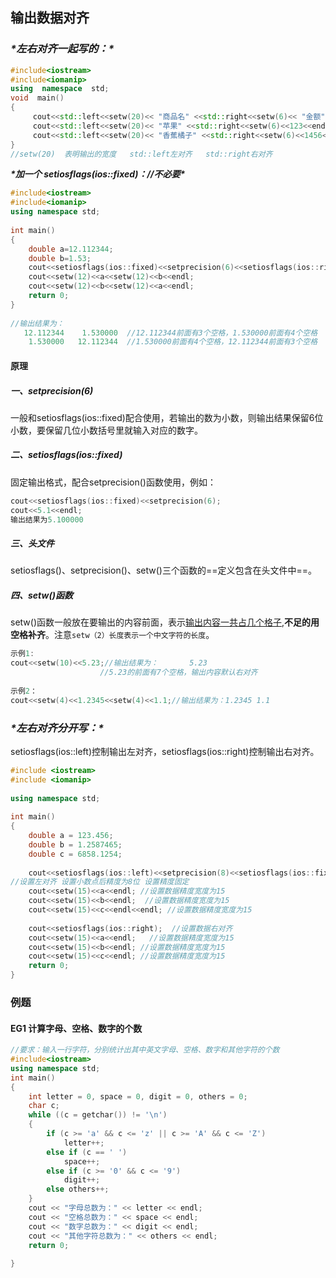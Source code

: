 ## 输出数据对齐

### ***\*左右对齐一起写的：\****

```c++
#include<iostream>
#include<iomanip>
using  namespace  std;
void  main()
{
     cout<<std::left<<setw(20)<< "商品名" <<std::right<<setw(6)<< "金额" <<endl;
     cout<<std::left<<setw(20)<< "苹果" <<std::right<<setw(6)<<123<<endl;
     cout<<std::left<<setw(20)<< "香蕉橘子" <<std::right<<setw(6)<<1456<<endl;
}
//setw(20)  表明输出的宽度   std::left左对齐   std::right右对齐
```

***\*加一个 setiosflags(ios::fixed)：//不必要\****

```c++
#include<iostream>
#include<iomanip>
using namespace std;
 
int main()
{
    double a=12.112344;
    double b=1.53;
    cout<<setiosflags(ios::fixed)<<setprecision(6)<<setiosflags(ios::right);
    cout<<setw(12)<<a<<setw(12)<<b<<endl;
    cout<<setw(12)<<b<<setw(12)<<a<<endl;
    return 0;
}
 
//输出结果为：
   12.112344    1.530000  //12.112344前面有3个空格，1.530000前面有4个空格
    1.530000   12.112344  //1.530000前面有4个空格，12.112344前面有3个空格
```

#### 原理

##### 一、setprecision(6)

一般和setiosflags(ios::fixed)配合使用，若输出的数为小数，则输出结果保留6位小数，要保留几位小数括号里就输入对应的数字。

##### 二、setiosflags(ios::fixed)

固定输出格式，配合setprecision()函数使用，例如：

```c++
cout<<setiosflags(ios::fixed)<<setprecision(6);
cout<<5.1<<endl;
输出结果为5.100000
```

##### 三、头文件

setiosflags()、setprecision()、setw()三个函数的==定义包含在<iomanip>头文件中==。

##### 四、setw()函数

setw()函数一般放在要输出的内容前面，表示<u>输出内容一共占几个格子</u>,**不足的用空格补齐**。注意`setw（2）长度表示一个中文字符的长度`。

```c++
示例1:
cout<<setw(10)<<5.23;//输出结果为：       5.23
					//5.23的前面有7个空格，输出内容默认右对齐
							
示例2：
cout<<setw(4)<<1.2345<<setw(4)<<1.1;//输出结果为：1.2345 1.1
```

### ***\*左右对齐分开写：\****

setiosflags(ios::left)控制输出左对齐，setiosflags(ios::right)控制输出右对齐。

```c++
#include <iostream>
#include <iomanip>
 
using namespace std;
 
int main()
{
	double a = 123.456;
	double b = 1.2587465;
	double c = 6858.1254;
 
	cout<<setiosflags(ios::left)<<setprecision(8)<<setiosflags(ios::fixed);  
//设置左对齐 设置小数点后精度为8位 设置精度固定
	cout<<setw(15)<<a<<endl; //设置数据精度宽度为15
	cout<<setw(15)<<b<<endl;  //设置数据精度宽度为15
	cout<<setw(15)<<c<<endl<<endl; //设置数据精度宽度为15
 
	cout<<setiosflags(ios::right);  //设置数据右对齐
	cout<<setw(15)<<a<<endl;   //设置数据精度宽度为15
	cout<<setw(15)<<b<<endl; //设置数据精度宽度为15
	cout<<setw(15)<<c<<endl; //设置数据精度宽度为15
	return 0;
}
```

### 例题

#### EG1 计算字母、空格、数字的个数

```c++
//要求：输入一行字符，分别统计出其中英文字母、空格、数字和其他字符的个数
#include<iostream>
using namespace std;
int main()
{
	int letter = 0, space = 0, digit = 0, others = 0;
	char c;
	while ((c = getchar()) != '\n')
	{
		if (c >= 'a' && c <= 'z' || c >= 'A' && c <= 'Z')
			letter++;
		else if (c == ' ')
			space++;
		else if (c >= '0' && c <= '9')
			digit++;
		else others++;
	}
	cout << "字母总数为：" << letter << endl;
	cout << "空格总数为：" << space << endl;
	cout << "数字总数为：" << digit << endl;
	cout << "其他字符总数为：" << others << endl;
	return 0;
 
}
```

